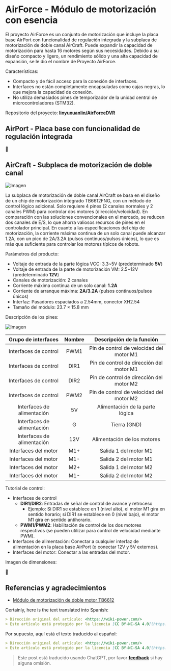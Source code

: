 # AirForce - Módulo de motorización con esencia

El proyecto AirForce es un conjunto de motorización que incluye la placa base AirPort con funcionalidad de regulación integrada y la subplaca de motorización de doble canal AirCraft. Puede expandir la capacidad de motorización para hasta 16 motores según sus necesidades. Debido a su diseño compacto y ligero, un rendimiento sólido y una alta capacidad de expansión, se le dio el nombre de Proyecto AirForce.

Características:

- Compacto y de fácil acceso para la conexión de interfaces.
- Interfaces no están completamente encapsuladas como cajas negras, lo que mejora la capacidad de conexión.
- No utiliza demasiados pines de temporizador de la unidad central de microcontroladores (STM32).

Repositorio del proyecto: [**linyuxuanlin/AirForceDVR**](https://github.com/linyuxuanlin/AirForceDVR)

## AirPort - Placa base con funcionalidad de regulación integrada

🚧

## AirCraft - Subplaca de motorización de doble canal

![Imagen](https://media.wiki-power.com/img/20201101231734.jpg)

La subplaca de motorización de doble canal AirCraft se basa en el diseño de un chip de motorización integrado TB6612FNG, con un método de control lógico adicional. Solo requiere 4 pines (2 canales normales y 2 canales PWM) para controlar dos motores (dirección/velocidad). En comparación con las soluciones convencionales en el mercado, se reducen dos canales de E/S, lo que ahorra valiosos recursos de pines en el controlador principal. En cuanto a las especificaciones del chip de motorización, la corriente máxima continua de un solo canal puede alcanzar 1.2A, con un pico de 2A/3.2A (pulsos continuos/pulsos únicos), lo que es más que suficiente para controlar los motores típicos de robots.

Parámetros del producto:

- Voltaje de entrada de la parte lógica VCC: 3.3~5V (predeterminado **5V**)
- Voltaje de entrada de la parte de motorización VM: 2.5~12V (predeterminado **12V**)
- Canales de motorización: 2 canales
- Corriente máxima continua de un solo canal: **1.2A**
- Corriente de arranque máxima: **2A/3.2A** (pulsos continuos/pulsos únicos)
- Interfaz: Pasadores espaciados a 2.54mm, conector XH2.54
- Tamaño del módulo: 23.7 × 15.8 mm

Descripción de los pines:

![Imagen](https://media.wiki-power.com/img/20201022104033.png)

|    Grupo de interfaces     | Nombre |        Descripción de la función         |
| :------------------------: | :----: | :--------------------------------------: |
|   Interfaces de control    |  PWM1  | Pin de control de velocidad del motor M1 |
|   Interfaces de control    |  DIR1  | Pin de control de dirección del motor M1 |
|   Interfaces de control    |  DIR2  | Pin de control de dirección del motor M2 |
|   Interfaces de control    |  PWM2  | Pin de control de velocidad del motor M2 |
| Interfaces de alimentación |   5V   |     Alimentación de la parte lógica      |
| Interfaces de alimentación |   G    |               Tierra (GND)               |
| Interfaces de alimentación |  12V   |       Alimentación de los motores        |
|    Interfaces del motor    |  M1+   |          Salida 1 del motor M1           |
|    Interfaces del motor    |  M1-   |          Salida 2 del motor M1           |
|    Interfaces del motor    |  M2+   |          Salida 1 del motor M2           |
|    Interfaces del motor    |  M1-   |          Salida 2 del motor M2           |

Tutorial de control:

- Interfaces de control
  - **DIR1/DIR2**: Entradas de señal de control de avance y retroceso
    - Ejemplo: Si DIR1 se establece en 1 (nivel alto), el motor M1 gira en sentido horario; si DIR1 se establece en 0 (nivel bajo), el motor M1 gira en sentido antihorario.
  - **PWM1/PWM2**: Habilitación de control de los dos motores respectivos (se pueden utilizar para control de velocidad mediante PWM).
- Interfaces de alimentación: Conectar a cualquier interfaz de alimentación en la placa base AirPort (o conectar 12V y 5V externos).
- Interfaces del motor: Conectar a las entradas del motor.

Imagen de dimensiones:

🚧

## Referencias y agradecimientos

- [Módulo de motorización de doble motor TB6612](https://wiki.dfrobot.com.cn/_SKU_DRI0044_Dual_Motor_Driver__TB6612__%E5%BE%AE%E5%9E%8B%E7%94%B5%E6%9C%BA%E9%A9%B1%E5%8A%A8%E6%A8%A1%E5%9D%97)

Certainly, here is the text translated into Spanish:

```markdown
> Dirección original del artículo: <https://wiki-power.com/>
> Este artículo está protegido por la licencia [CC BY-NC-SA 4.0](https://creativecommons.org/licenses/by/4.0/deed.zh). Si desea reproducirlo, por favor indique la fuente.
```

Por supuesto, aquí está el texto traducido al español:

```markdown
> Dirección original del artículo: <https://wiki-power.com/>
> Este artículo está protegido por la licencia [CC BY-NC-SA 4.0](https://creativecommons.org/licenses/by/4.0/deed.zh). Si desea reproducirlo, por favor indique la fuente.
```

> Este post está traducido usando ChatGPT, por favor [**feedback**](https://github.com/linyuxuanlin/Wiki_MkDocs/issues/new) si hay alguna omisión.
